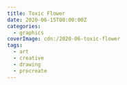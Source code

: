 ```yaml
---
title: Toxic Flower
date: 2020-06-15T00:00:00Z
categories:
  - graphics
coverImage: cdn:/2020-06-toxic-flower
tags:
  - art
  - creative
  - drawing
  - procreate
---
```

